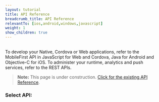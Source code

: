 ```yaml
---
layout: tutorial
title: API Reference
breadcrumb_title: API Reference
relevantTo: [ios,android,windows,javascript]
weight: 1
show_children: true
---
```

<br/>
To develop your Native, Cordova or Web applications, refer to the MobileFirst API in JavaScript for Web and Cordova, Java for Android and Objective-C for iOS.  
To administer your runtime, analytics and push services, refer to the REST APIs.

> <span class="glyphicon glyphicon glyphicon-fire" aria-hidden="true"></span> **Note:** This page is under construction. [Click for the existing API Reference](https://www.ibm.com/support/knowledgecenter/SSHS8R_8.0.0/com.ibm.worklight.apiref.doc/topics/r_apiref.html).

### Select API:
